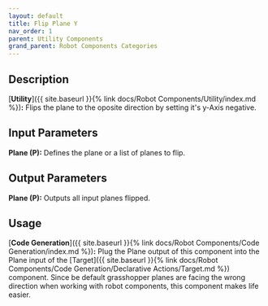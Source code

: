 ```yaml
---
layout: default
title: Flip Plane Y
nav_order: 1
parent: Utility Components
grand_parent: Robot Components Categories
---
```


## **Description**

[**Utility**]({{ site.baseurl }}{% link docs/Robot Components/Utility/index.md %})**:** 
Flips the plane to the oposite direction by setting it's y-Axis negative.

## **Input Parameters**

**Plane (P):** Defines the plane or a list of planes to flip.

## **Output Parameters**

**Plane (P):** Outputs all input planes flipped.

## **Usage**

[**Code Generation**]({{ site.baseurl }}{% link docs/Robot Components/Code Generation/index.md %})**:** 
Plug the Plane output of this component into the Plane input of the [Target]({{ site.baseurl }}{% link docs/Robot Components/Code Generation/Declarative Actions/Target.md %}) component. 
Since be default grasshopper planes are facing the wrong direction when working with robot components, this component makes life easier.
